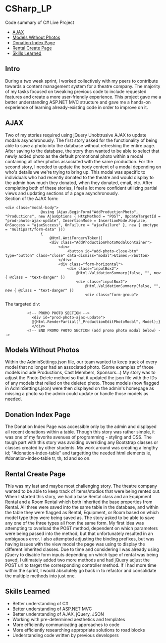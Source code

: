 # CSharp_LP
Code summary of C# Live Project

 * [AJAX](#ajax)
 * [Models Without Photos](#models-without-photos)
 * [Donation Index Page](#donation-index-page)
 * [Rental Create Page](#rental-create-page)
 * [Skills Learned](#skills-learned)

## Intro
During a two week sprint, I worked collectively with my peers to contribute towards a content management system for a theatre company. The majority of my tasks focused on tweaking previous code to include requested features and create a more user-friendly experience. This project gave me a better understanding ASP.NET MVC structure and gave me a hands-on experience of learning already-existing code in order to improve on it.

## AJAX
Two of my stories required using jQuery Unobtrusive AJAX to update modals asynchronously. The first story asked for the functionality of being able to save a photo into the database without refreshing the entire page. After saving to the database, the story then wanted to be able to select that newly added photo as the default promotional photo within a modal containing all other photos associated with the same production. For the second story, I needed to update the body content of a modal depending on who's details we we're trying to bring up. This modal was specific to individuals who had recently donated to the theatre and would display to the admin how much they donated, when they donated, email, etc. After completing both of these stories, I feel a lot more confident utilizing partial views and updating sections of a page asynchronously.  
Section of the AJAX form:
```
<div class="modal-body">
                @using (Ajax.BeginForm("AddProductionPhoto", "Productions", new AjaxOptions { HttpMethod = "POST", UpdateTargetId = "prod-photo-ajax-update", InsertionMode = InsertionMode.Replace, OnSuccess = "ajaxSuccess", OnFailure = "ajaxFailure" }, new { enctype = "multipart/form-data" }))
                {
                    @Html.AntiForgeryToken()
                    <div class="AddProductionPhotoModalContainer">
                        <div>
                            <button id="add-photo-close-btn" type="button" class="close" data-dismiss="modal">&times;</button>
                        </div>
                        <div class="form-horizontal">
                            <div class="inputBox2">
                                @Html.ValidationSummary(false, "", new { @class = "text-danger" })
                                <div class="inputBox2">
                                    @Html.ValidationSummary(false, "", new { @class = "text-danger" })
                                    <div class="form-group">
```
The targeted div:
```
          <!-- PROMO PHOTO SECTION -->
            <div id="prod-photo-ajax-update">
            @{Html.RenderPartial("_ProductionEditPhotoModal", Model);}
            </div>
          <!-- END PROMO PHOTO SECTION (add promo photo modal below) -->
```


## Models Without Photos
Within the AdminSettings.json file, our team wanted to keep track of every model that no longer had an associated photo. (Some examples of those models include Productions, Cast Members, Sponsors...) My story was to adjust the Photo Delete method so that it updated the json file with the IDs of any models that relied on the deleted photo. Those models (now flagged in AdminSettings.json) were then displayed on the admin's homepage as missing a photo so the admin could update or handle those models as needed.

## Donation Index Page
The Donation Index Page was accessible only by the admin and displayed all recent donations within a table. Though this story was rather simple, it was one of my favorite avenues of programming - styling and CSS. The tough part with this story was avoiding overriding any Bootstrap classes or classes created by other students. My work around was creating a lengthy id; "#donation-index-table" and targetting the needed html elements ie, #donation-index-table tr, th, td and so on.

## Rental Create Page
This was my last and maybe most challenging story. The theatre company wanted to be able to keep track of items/studios that were being rented out. When I started this story, we had a base Rental class and an Equipment Rental and a Room Rental which both inherited the base properties from Rental. All three were saved into the same table in the database, and within the table they were flagged as Rental, Equipment, or Room based on which model type they were being saved as. The story asked to be able to save any one of the three types all from the same form. My first idea was attempting to overload the POST method, dependent on which parameters were being passed into the method, but that unfortunately resulted in an ambiguous error. I also attempted adjusting the binding prefixes, but was having issues with the view model the page was using to display the different inherited classes. Due to time and considering I was already using jQuery to disable form inputs depending on which type of rental was being saved, I ultimately added two more methods and had jQuery adjust the POST url to target the corresponding controller method. If I had more time within the sprint, I would absolutely go back in to refactor and consolidate the multiple methods into just one.

## Skills Learned
* Better understanding of C#
* Better understanding of ASP.NET MVC
* Better understanding of AJAX, jQuery, JSON
* Working with pre-determined aesthetics and templates
* More efficiently communicating approaches to code
* More efficiently researching appropriate solutions to road blocks
* Understanding code written by previous developers
